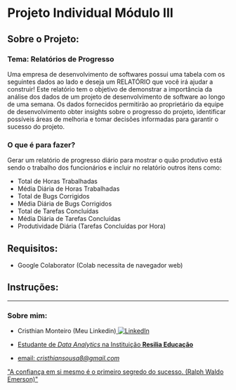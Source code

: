# Projeto Individual Módulo III

## Sobre o Projeto:
### Tema:  Relatórios de Progresso
Uma empresa de desenvolvimento de softwares possui uma tabela com os seguintes dados 
ao lado e deseja um RELATÓRIO que você irá ajudar a construir! 
Este relatório tem o objetivo de demonstrar a importância da análise dos dados de um
projeto de desenvolvimento de software ao longo de uma semana. Os dados fornecidos
permitirão ao proprietário da equipe de desenvolvimento obter insights sobre o progresso
do projeto, identificar possíveis áreas de melhoria e tomar decisões informadas para
garantir o sucesso do projeto.

### O que é para fazer?
Gerar um relatório de progresso diário para mostrar o quão produtivo está sendo o
trabalho dos funcionários e incluir no relatório outros itens como:
- Total de Horas Trabalhadas
- Média Diária de Horas Trabalhadas
- Total de Bugs Corrigidos
- Média Diária de Bugs Corrigidos
- Total de Tarefas Concluídas
- Média Diária de Tarefas Concluídas
- Produtividade Diária (Tarefas Concluídas por Hora)

## Requisitos:
- Google Colaborator (Colab necessita de navegador web)


## Instruções:


---
### Sobre mim:

- Cristhian Monteiro (Meu Linkedin)<a href="https://www.linkedin.com/in/cristhian-monteiro/">
        <img src="https://img.shields.io/badge/LinkedIn-blue?style=flat-square&logo=linkedin" alt="LinkedIn">

- Estudante de _Data Analytics_ na Instituição **Resilia Educação**

- email: _cristhiansousa8@gmail.com_

"A confiança em si mesmo é o primeiro segredo do sucesso. (Ralph Waldo Emerson)"
